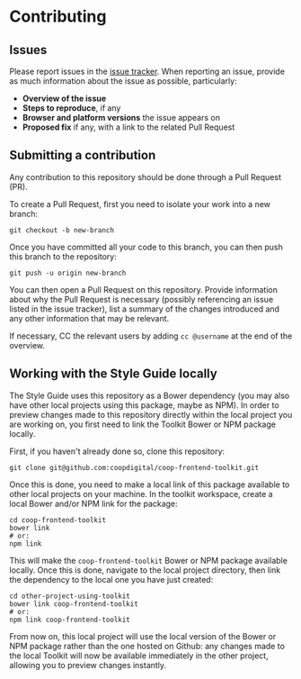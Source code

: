 # Contributing

## Issues

Please report issues in the [issue tracker](https://github.com/coopdigital/coop-frontend-toolkit/issues). When reporting an issue, provide as much information about the issue as possible, particularly:

- **Overview of the issue**
- **Steps to reproduce**, if any
- **Browser and platform versions** the issue appears on
- **Proposed fix** if any, with a link to the related Pull Request

## Submitting a contribution

Any contribution to this repository should be done through a Pull Request (PR).

To create a Pull Request, first you need to isolate your work into a new branch:

```
git checkout -b new-branch
```

Once you have committed all your code to this branch, you can then push this branch to the repository:

```
git push -u origin new-branch
```

You can then open a Pull Request on this repository. Provide information about why the Pull Request is necessary (possibly referencing an issue listed in the issue tracker), list a summary of the changes introduced and any other information that may be relevant.

If necessary, CC the relevant users by adding `cc @username` at the end of the overview.

## Working with the Style Guide locally

The Style Guide uses this repository as a Bower dependency (you may also have other local projects using this package, maybe as NPM). In order to preview changes made to this repository directly within the local project you are working on, you first need to link the Toolkit Bower or NPM package locally.

First, if you haven't already done so, clone this repository:

```
git clone git@github.com:coopdigital/coop-frontend-toolkit.git
```

Once this is done, you need to make a local link of this package available to other local projects on your machine. In the toolkit workspace, create a local Bower and/or NPM link for the package:

```
cd coop-frontend-toolkit
bower link
# or:
npm link
```

This will make the `coop-frontend-toolkit` Bower or NPM package available locally. Once this is done, navigate to the local project directory, then link the dependency to the local one you have just created:

```
cd other-project-using-toolkit
bower link coop-frontend-toolkit
# or:
npm link coop-frontend-toolkit
```

From now on, this local project will use the local version of the Bower or NPM package rather than the one hosted on Github: any changes made to the local Toolkit will now be available immediately in the other project, allowing you to preview changes instantly.
